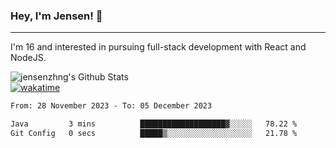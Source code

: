 ### Hey, I'm Jensen! 👋

---

I'm 16 and interested in pursuing full-stack development with React and NodeJS.

![jensenzhng's Github Stats](https://github-readme-stats.vercel.app/api?username=jensenzhng&theme=dark&show_icons=true&count_private=true)
<br />
[![wakatime](https://wakatime.com/badge/user/cbfc263d-3611-4e36-8278-8fad45fe3f62.svg)](https://wakatime.com/@cbfc263d-3611-4e36-8278-8fad45fe3f62)

<!--START_SECTION:waka-->

```txt
From: 28 November 2023 - To: 05 December 2023

Java         3 mins          ███████████████████▓░░░░░   78.22 %
Git Config   0 secs          █████▒░░░░░░░░░░░░░░░░░░░   21.78 %
```

<!--END_SECTION:waka-->

